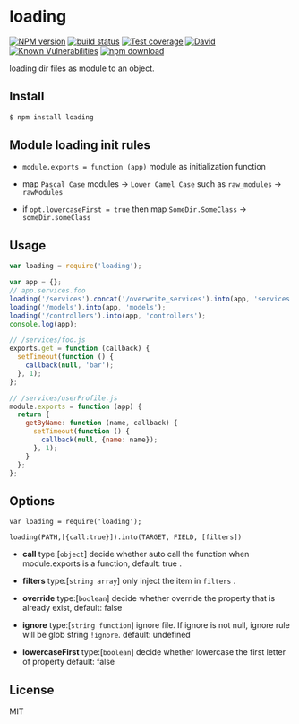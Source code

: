 loading
=======

[![NPM version][npm-image]][npm-url]
[![build status][travis-image]][travis-url]
[![Test coverage][coveralls-image]][coveralls-url]
[![David][david-image]][david-url]
[![Known Vulnerabilities][snyk-image]][snyk-url]
[![npm download][download-image]][download-url]

[npm-image]: https://img.shields.io/npm/v/loading.svg?style=flat
[npm-url]: https://npmjs.org/package/loading
[travis-image]: https://img.shields.io/travis/node-modules/loading.svg?style=flat
[travis-url]: https://travis-ci.org/node-modules/loading
[coveralls-image]: https://img.shields.io/coveralls/node-modules/loading.svg?style=flat
[coveralls-url]: https://coveralls.io/r/node-modules/loading?branch=master
[david-image]: https://img.shields.io/david/node-modules/loading.svg?style=flat
[david-url]: https://david-dm.org/node-modules/loading
[snyk-image]: https://snyk.io/test/npm/loading/badge.svg?style=flat-square
[snyk-url]: https://snyk.io/test/npm/loading
[download-image]: https://img.shields.io/npm/dm/loading.svg?style=flat-square
[download-url]: https://npmjs.org/package/loading

loading dir files as module to an object.

## Install

```bash
$ npm install loading
```

## Module loading init rules

- `module.exports = function (app)` module as initialization function

- map `Pascal Case` modules -> `Lower Camel Case` such as `raw_modules` -> `rawModules`

- if `opt.lowercaseFirst = true` then map `SomeDir.SomeClass` -> `someDir.someClass`

## Usage

```js
var loading = require('loading');

var app = {};
// app.services.foo
loading('/services').concat('/overwrite_services').into(app, 'services');
loading('/models').into(app, 'models');
loading('/controllers').into(app, 'controllers');
console.log(app);

// /services/foo.js
exports.get = function (callback) {
  setTimeout(function () {
    callback(null, 'bar');
  }, 1);
};

// /services/userProfile.js
module.exports = function (app) {
  return {
    getByName: function (name, callback) {
      setTimeout(function () {
        callback(null, {name: name});
      }, 1);
    }
  };
};
```

## Options

```
var loading = require('loading');

loading(PATH,[{call:true}]).into(TARGET, FIELD, [filters])
```
- **call** type:[`object`]
  decide whether auto call the function when module.exports is a function, default: true .

- **filters** type:[`string array`]
  only inject the item in `filters` .

- **override** type:[`boolean`]
  decide whether override the property that is already exist,
  default: false

- **ignore** type:[`string function`]
  ignore file. If ignore is not null, ignore rule will be glob string `!ignore`.
  default: undefined

- **lowercaseFirst** type:[`boolean`]
  decide whether lowercase the first letter of property
  default: false
## License

MIT
